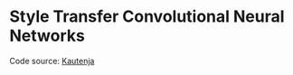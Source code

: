 # Style Transfer Convolutional Neural Networks

Code source: [Kautenja](https://github.com/Kautenja/a-neural-algorithm-of-artistic-style)
